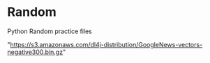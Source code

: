 # Random
Python Random practice files

"https://s3.amazonaws.com/dl4j-distribution/GoogleNews-vectors-negative300.bin.gz"
